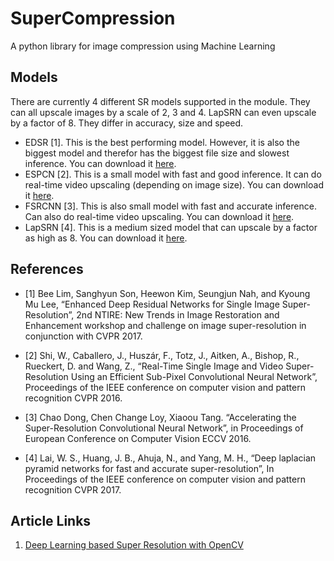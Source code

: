 # SuperCompression
A python library for image compression using Machine Learning

## Models
There are currently 4 different SR models supported in the module. They can all upscale images by a scale of 2, 3 and 4. LapSRN can even upscale by a factor of 8. They differ in accuracy, size and speed.

- EDSR [1]. This is the best performing model. However, it is also the biggest model and therefor has the biggest file size and slowest inference. You can download it [here](https://github.com/Saafke/EDSR_Tensorflow/tree/master/models).
- ESPCN [2]. This is a small model with fast and good inference. It can do real-time video upscaling (depending on image size). You can download it [here](https://github.com/fannymonori/TF-ESPCN/tree/master/export).
- FSRCNN [3]. This is also small model with fast and accurate inference. Can also do real-time video upscaling. You can download it [here](https://github.com/Saafke/FSRCNN_Tensorflow/tree/master/models).
- LapSRN [4]. This is a medium sized model that can upscale by a factor as high as 8. You can download it [here](https://github.com/fannymonori/TF-LapSRN/tree/master/export).


## References
* [1] Bee Lim, Sanghyun Son, Heewon Kim, Seungjun Nah, and Kyoung Mu Lee, “Enhanced Deep Residual Networks for Single Image Super-Resolution”, 2nd NTIRE: New Trends in Image Restoration and Enhancement workshop and challenge on image super-resolution in conjunction with CVPR 2017.

* [2] Shi, W., Caballero, J., Huszár, F., Totz, J., Aitken, A., Bishop, R., Rueckert, D. and Wang, Z., “Real-Time Single Image and Video Super-Resolution Using an Efficient Sub-Pixel Convolutional Neural Network”, Proceedings of the IEEE conference on computer vision and pattern recognition CVPR 2016.

* [3] Chao Dong, Chen Change Loy, Xiaoou Tang. “Accelerating the Super-Resolution Convolutional Neural Network”, in Proceedings of European Conference on Computer Vision ECCV 2016.

* [4] Lai, W. S., Huang, J. B., Ahuja, N., and Yang, M. H., “Deep laplacian pyramid networks for fast and accurate super-resolution”, In Proceedings of the IEEE conference on computer vision and pattern recognition CVPR 2017.

## Article Links

1. [Deep Learning based Super Resolution with OpenCV](https://towardsdatascience.com/deep-learning-based-super-resolution-with-opencv-4fd736678066)